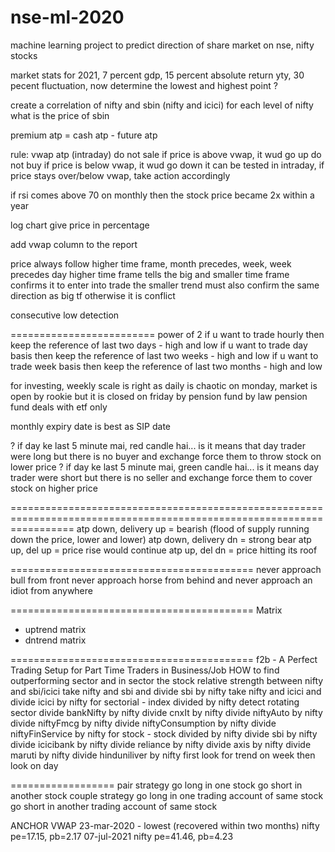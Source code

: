 # nse-ml-2020
machine learning project to predict direction of share market on nse, nifty stocks

market stats for 2021,
7 percent gdp,
15 percent absolute return yty,
30 pecent fluctuation,
now determine the lowest and highest point ?


create a correlation of nifty and sbin (nifty and icici)
for each level of nifty what is the price of sbin


premium atp = cash atp - future atp


rule: vwap atp (intraday)
do not sale if price is above vwap, it wud go up
do not buy if price is below vwap, it wud go down
it can be tested in intraday, if price stays over/below vwap, take action accordingly


if rsi comes above 70 on monthly then the stock price became 2x within a year

log chart give price in percentage

add vwap column to the report

price always follow higher time frame, month precedes, week, week precedes day
higher time frame tells the big and smaller time frame confirms it
to enter into trade the smaller trend must also confirm the same direction as big tf otherwise it is conflict

consecutive low detection

=========================
power of 2
if u want to trade hourly then keep the reference of last two days - high and low
if u want to trade day basis then keep the reference of last two weeks - high and low
if u want to trade week basis then keep the reference of last two months - high and low

for investing, weekly scale is right as daily is chaotic
on monday, market is open by rookie but it is closed on friday by pension fund
by law pension fund deals with etf only

monthly expiry date is best as SIP date


? if day ke last 5 minute mai, red candle hai...
is it means that day trader were long but there is no buyer and exchange force them to throw stock on lower price
? if day ke last 5 minute mai, green candle hai...
is it means day trader were short but there is no seller and exchange force them to cover stock on higher price

=======================================================================================================================
atp down, delivery up = bearish (flood of supply running down the price, lower and lower)
atp down, delivery dn = strong bear
atp up, del up = price rise would continue
atp up, del dn = price hitting its roof

==========================================
never approach bull from front
never approach horse from behind
and never approach an idiot from anywhere

==========================================
Matrix
 - uptrend matrix
 - dntrend matrix

==========================================
f2b - A Perfect Trading Setup for Part Time Traders in Business/Job
HOW to find outperforming sector and in sector the stock
relative strength between nifty and sbi/icici
take nifty and sbi and divide sbi by nifty
take nifty and icici and divide icici by nifty
for sectorial - index divided by nifty 
   detect rotating sector
   divide bankNifty by nifty
   divide cnxIt by nifty
   divide niftyAuto by nifty
   divide niftyFmcg by nifty
   divide niftyConsumption by nifty
   divide niftyFinService by nifty
for stock - stock divided by nifty
   divide sbi by nifty
   divide icicibank by nifty
   divide reliance by nifty
   divide axis by nifty
   divide maruti by nifty
   divide hinduniliver by nifty
first look for trend on week
then look on day

==================
pair strategy
go long in one stock
go short in another stock
couple strategy
go long in one trading account of same stock
go short in another trading account of same stock

ANCHOR VWAP
23-mar-2020 - lowest (recovered within two months)
nifty pe=17.15, pb=2.17 
07-jul-2021
nifty pe=41.46, pb=4.23